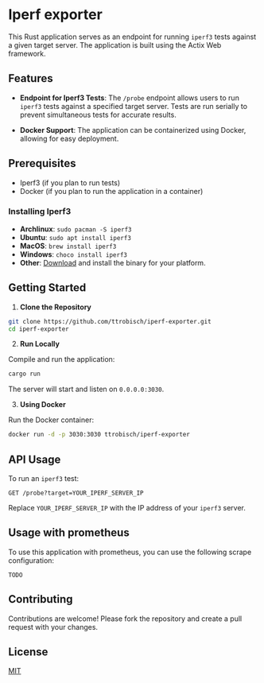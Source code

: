 # Iperf exporter

This Rust application serves as an endpoint for running `iperf3` tests against a given target server. The application is built using the Actix Web framework.

## Features

- **Endpoint for Iperf3 Tests**: The `/probe` endpoint allows users to run `iperf3` tests against a specified target server. Tests are run serially to prevent simultaneous tests for accurate results.

- **Docker Support**: The application can be containerized using Docker, allowing for easy deployment.

## Prerequisites

- Iperf3 (if you plan to run tests)
- Docker (if you plan to run the application in a container)

### Installing Iperf3

- **Archlinux**: `sudo pacman -S iperf3`
- **Ubuntu**: `sudo apt install iperf3`
- **MacOS**: `brew install iperf3`
- **Windows**: `choco install iperf3`
- **Other**: [Download](https://iperf.fr/iperf-download.php) and install the binary for your platform.

## Getting Started

1. **Clone the Repository**

```bash
git clone https://github.com/ttrobisch/iperf-exporter.git
cd iperf-exporter
```

2. **Run Locally**

Compile and run the application:

```bash
cargo run
```

The server will start and listen on `0.0.0.0:3030`.

3. **Using Docker**

Run the Docker container:

```bash
docker run -d -p 3030:3030 ttrobisch/iperf-exporter
```

## API Usage

To run an `iperf3` test:

```
GET /probe?target=YOUR_IPERF_SERVER_IP
```

Replace `YOUR_IPERF_SERVER_IP` with the IP address of your `iperf3` server.

## Usage with prometheus

To use this application with prometheus, you can use the following scrape configuration:

```
TODO
```

## Contributing

Contributions are welcome! Please fork the repository and create a pull request with your changes.

## License

[MIT](LICENSE)
